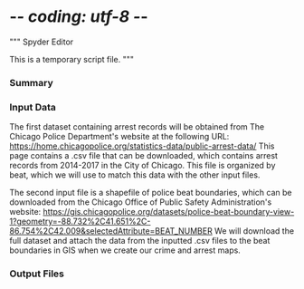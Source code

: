 # -*- coding: utf-8 -*-
"""
Spyder Editor

This is a temporary script file.
"""

### Summary

### Input Data

The first dataset containing arrest records will be obtained from The Chicago 
Police Department's website at the following URL:
https://home.chicagopolice.org/statistics-data/public-arrest-data/
This page contains a .csv file that can be downloaded, which contains arrest
records from 2014-2017 in the City of Chicago. This file is organized by beat, 
which we will use to match this data with the other input files.

The second input file is a shapefile of police beat boundaries, which can be 
downloaded from the Chicago Office of Public Safety Administration's website:
https://gis.chicagopolice.org/datasets/police-beat-boundary-view-1?geometry=-88.732%2C41.651%2C-86.754%2C42.009&selectedAttribute=BEAT_NUMBER
We will download the full dataset and attach the data from the inputted .csv files
to the beat boundaries in GIS when we create our crime and arrest maps.

### Output Files


